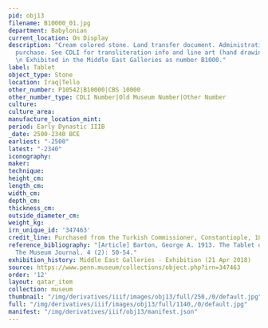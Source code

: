 ```yaml
---
pid: obj13
filename: B10000_01.jpg
department: Babylonian
current_location: On Display
description: "Cream colored stone. Land transfer document. Administrative text, field
  purchase. See CDLI for transliteration info and line art (hand drawing of inscription).
  \n Exhibited in the Middle East Galleries as number B1000."
label: Tablet
object_type: Stone
location: Iraq|Tello
other_number: P10542|B10000|CBS 10000
other_number_type: CDLI Number|Old Museum Number|Other Number
culture:
culture_area:
manufacture_location_mint:
period: Early Dynastic IIIB
_date: 2500-2340 BCE
earliest: "-2500"
latest: "-2340"
iconography:
maker:
technique:
height_cm:
length_cm:
width_cm:
depth_cm:
thickness_cm:
outside_diameter_cm:
weight_kg:
irn_unique_id: '347463'
credit_line: Purchased from the Turkish Commissioner, Constantiople, 1898
reference_bibliography: "[Article] Barton, George A. 1913. The Tablet of Enkhegal.
  The Museum Journal. 4 (2): 50-54."
exhibition_history: Middle East Galleries - Exhibition (21 Apr 2018)
source: https://www.penn.museum/collections/object.php?irn=347463
order: '12'
layout: qatar_item
collection: museum
thumbnail: "/img/derivatives/iiif/images/obj13/full/250,/0/default.jpg"
full: "/img/derivatives/iiif/images/obj13/full/1140,/0/default.jpg"
manifest: "/img/derivatives/iiif/obj13/manifest.json"
---
```

